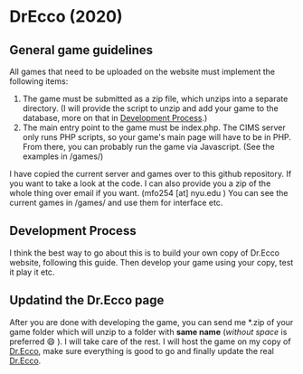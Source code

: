 # DrEcco (2020)
## General game guidelines
All games that need to be uploaded on the website must implement the following
items:

1. The game must be submitted as a zip file, which unzips into a separate directory. (I will provide the script to unzip and add your game to the database, more on that in [Development Process](https://github.com/mustafafu/DrEcco#development-process).)
2. The main entry point to the game must be index.php. The CIMS server only runs PHP scripts, so your game's main page will have to be in PHP. From there, you can probably run the game via Javascript. (See the examples in /games/)

I have copied the current server and games over to this github repository. If you want to take a look at the code. I can also provide you a zip of the whole thing over email if you want. (mfo254 [at] nyu.edu )
You can see the current games in /games/ and use them for interface etc.

## Development Process
I think the best way to go about this is to build your own copy of Dr.Ecco website, following this guide. Then develop your game using your copy, test it play it etc.



## Updatind the Dr.Ecco page
After you are done with developing the game, you can send me \*.zip of your game folder which will unzip to a folder with **same name** (*without space* is preferred :smile: ). I will take care of the rest. I will host the game on my copy of [Dr.Ecco](https://cims.nyu.edu/~mfo254/hps/), make sure everything is good to go and finally update the real [Dr.Ecco](https://cims.nyu.edu/drecco2016/).
